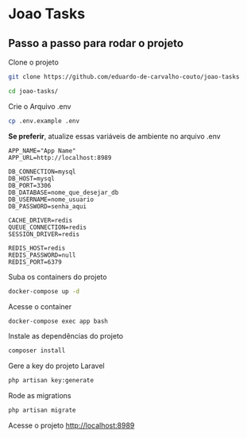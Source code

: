 # Joao Tasks

## Passo a passo para rodar o projeto
Clone o projeto
```sh
git clone https://github.com/eduardo-de-carvalho-couto/joao-tasks
```
```sh
cd joao-tasks/
```


Crie o Arquivo .env
```sh
cp .env.example .env
```


**Se preferir**, atualize essas variáveis de ambiente no arquivo .env
```dosini
APP_NAME="App Name"
APP_URL=http://localhost:8989

DB_CONNECTION=mysql
DB_HOST=mysql
DB_PORT=3306
DB_DATABASE=nome_que_desejar_db
DB_USERNAME=nome_usuario
DB_PASSWORD=senha_aqui

CACHE_DRIVER=redis
QUEUE_CONNECTION=redis
SESSION_DRIVER=redis

REDIS_HOST=redis
REDIS_PASSWORD=null
REDIS_PORT=6379
```


Suba os containers do projeto
```sh
docker-compose up -d
```


Acesse o container
```sh
docker-compose exec app bash
```


Instale as dependências do projeto
```sh
composer install
```


Gere a key do projeto Laravel
```sh
php artisan key:generate
```

Rode as migrations
```sh
php artisan migrate
```


Acesse o projeto
[http://localhost:8989](http://localhost:8989)
